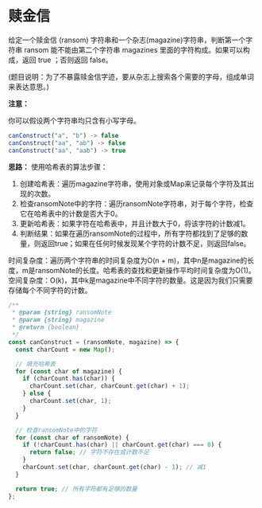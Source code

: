 # 赎金信

给定一个赎金信 (ransom) 字符串和一个杂志(magazine)字符串，判断第一个字符串 ransom 能不能由第二个字符串 magazines 里面的字符构成。如果可以构成，返回 true ；否则返回 false。

(题目说明：为了不暴露赎金信字迹，要从杂志上搜索各个需要的字母，组成单词来表达意思。)

**注意：**

你可以假设两个字符串均只含有小写字母。

```js
canConstruct("a", "b") -> false
canConstruct("aa", "ab") -> false
canConstruct("aa", "aab") -> true
```

**思路：**
使用哈希表的算法步骤：

1. 创建哈希表：遍历magazine字符串，使用对象或Map来记录每个字符及其出现的次数。
2. 检查ransomNote中的字符：遍历ransomNote字符串，对于每个字符，检查它在哈希表中的计数是否大于0。
3. 更新哈希表：如果字符在哈希表中，并且计数大于0，将该字符的计数减1。
4. 判断结果：如果在遍历ransomNote的过程中，所有字符都找到了足够的数量，则返回true；如果在任何时候发现某个字符的计数不足，则返回false。

时间复杂度：遍历两个字符串的时间复杂度为O(n + m)，其中n是magazine的长度，m是ransomNote的长度。哈希表的查找和更新操作平均时间复杂度为O(1)。
空间复杂度：O(k)，其中k是magazine中不同字符的数量。这是因为我们只需要存储每个不同字符的计数。

```js
/**
 * @param {string} ransomNote
 * @param {string} magazine
 * @return {boolean}
 */
const canConstruct = (ransomNote, magazine) => {
  const charCount = new Map();

  // 填充哈希表
  for (const char of magazine) {
    if (charCount.has(char)) {
      charCount.set(char, charCount.get(char) + 1);
    } else {
      charCount.set(char, 1);
    }
  }

  // 检查ransomNote中的字符
  for (const char of ransomNote) {
    if (!charCount.has(char) || charCount.get(char) === 0) {
      return false; // 字符不存在或计数不足
    }
    charCount.set(char, charCount.get(char) - 1); // 减1
  }

  return true; // 所有字符都有足够的数量
};
```
